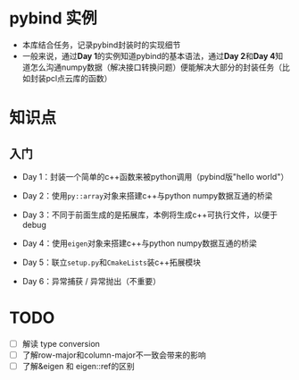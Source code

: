 # pybind 实例

- 本库结合任务，记录pybind封装时的实现细节
- 一般来说，通过**Day 1**的实例知道pybind的基本语法，通过**Day 2**和**Day 4**知道怎么沟通numpy数据（解决接口转换问题）便能解决大部分的封装任务（比如封装pcl点云库的函数）



# 知识点

## 入门

- Day 1：封装一个简单的c++函数来被python调用（pybind版"hello world"）
- Day 2：使用`py::array`对象来搭建c++与python numpy数据互通的桥梁
- Day 3：不同于前面生成的是拓展库，本例将生成c++可执行文件，以便于debug

- Day 4：使用`eigen`对象来搭建c++与python numpy数据互通的桥梁

- Day 5：联立`setup.py`和`CmakeLists`装c++拓展模块

- Day 6：异常捕获 / 异常抛出（不重要）



# TODO

- [ ] 解读 type conversion
- [ ] 了解row-major和column-major不一致会带来的影响
- [ ] 了解&eigen 和 eigen::ref的区别
